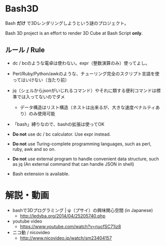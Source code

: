 Bash3D
======

Bash **だけ** で3Dレンダリングしようという謎のプロジェクト。

Bash 3D project is an effort to render 3D Cube at Bash Script **only**.

ルール / Rule
-------------

 * dc / bcのような電卓は使わない。expr（整数演算のみ）使ってよし。
 * Perl/Ruby/Python/awkのような、チューリング完全のスクリプト言語を使ってはいけない（当たり前）
 * jq（シェルからjsonがいじれるコマンド）やそれに類する便利コマンドは標準では入ってないのでダメ
     * データ構造はリスト構造（ネストは出来るが、大きな速度ペナルティあり）のみ使用可能
 * 「bash」縛りなので、bashの拡張は使ってOK


 * **Do not** use dc / bc calculator. Use expr instead.
 * **Do not** use Turing-complete programming languages, such as perl, ruby, awk and so on.
 * **Do not** use external program to handle convenient data structure, such as jq (An external command that can handle JSON in shell)
 * Bash extension is available. 

解説・動画
===========

 * bashで3Dプログラミング | ψ（プサイ）の興味関心空間 (in Japanese)
     * http://ledyba.org/2014/04/25205740.php
 * youtube video
     * https://www.youtube.com/watch?v=nucfSC71iz8
 * ニコ動 / nicovideo
     * http://www.nicovideo.jp/watch/sm23404157
